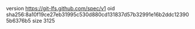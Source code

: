 version https://git-lfs.github.com/spec/v1
oid sha256:8a10f19ce27eb31995c530d880cd131837d57b32991e16b2ddc123905b6376b5
size 3125
